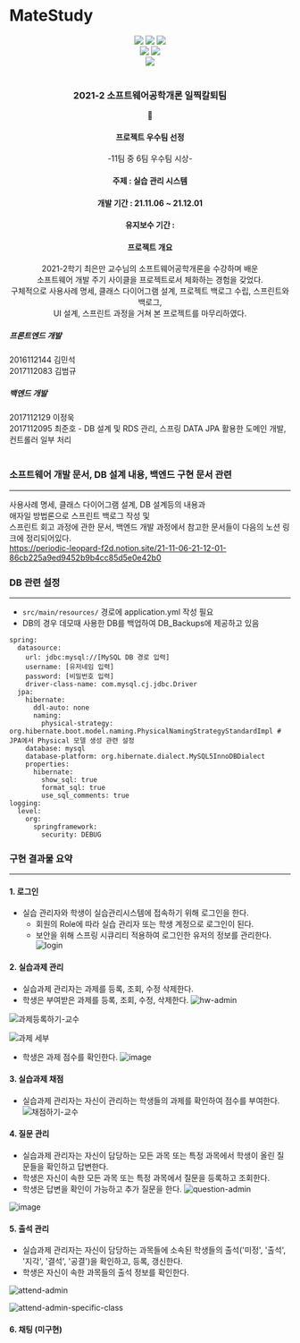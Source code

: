 # MateStudy
<div align ="center">
<img src="https://img.shields.io/badge/-Java 11-007396?style=flat-square&logo=Java"> <img src="https://img.shields.io/badge/Gradle 7.2-02303A.svg?style=flat-square&logo=Gradle"> <img src="http://img.shields.io/badge/-Springboot2.5.6-000000?style=flat-square&logo=SpringBoot">
<br/>
<img src="http://img.shields.io/badge/-Thymeleaf-005F0F?style=flat-square&logo=Thymeleaf"> <img src="http://img.shields.io/badge/-MySQL 8-fbceb1?style=flat-square&logo=MySQL"><br/>
<img src="https://img.shields.io/github/commit-activity/w/junoade/MateStudy">  
</div>
<br/>

<div align = "center">
  <h3>2021-2 소프트웨어공학개론 일찍칼퇴팀</h3>
  🥇 <h4> 프로젝트 우수팀 선정</h4>
  -11팀 중 6팀 우수팀 시상-
  <h4> 주제 : 실습 관리 시스템</h4>
  <h4> 개발 기간 : 21.11.06 ~ 21.12.01</h4>
  <h4> 유지보수 기간 : </h4>
  <h4> 프로젝트 개요 </h4>
  2021-2학기 최은만 교수님의 소프트웨어공학개론을 수강하며 배운 <br/>
  소프트웨어 개발 주기 사이클을 프로젝트로서 체화하는 경험을 갖었다.</br>
  구체적으로 사용사례 명세, 클래스 다이어그램 설계, 프로젝트 백로그 수립, 스프린트와 백로그,<br/>
  UI 설계, 스프린트 과정을 거쳐 본 프로젝트를 마무리하였다.<br/>
</div>

##### 프론트엔드 개발
2016112144 김민석<br/>
2017112083 김범규<br/>

##### 백엔드 개발
2017112129 이정욱<br/>
2017112095 최준호 - DB 설계 및 RDS 관리, 스프링 DATA JPA 활용한 도메인 개발, 컨트롤러 일부 처리 <br/><br/>



### 소프트웨어 개발 문서, DB 설계 내용, 백엔드 구현 문서 관련 
---
사용사례 명세, 클래스 다이어그램 설계, DB 설계등의 내용과<br/>
애자일 방법론으로 스프린트 백로그 작성 및<br/>
스프린트 회고 과정에 관한 문서, 백엔드 개발 과정에서 참고한 문서들이 다음의 노션 링크에 정리되어있다.<br/>
https://periodic-leopard-f2d.notion.site/21-11-06-21-12-01-86cb225a9ed9452b9b4cc85d5e0e42b0

### DB 관련 설정
---
- `src/main/resources/` 경로에 application.yml 작성 필요
- DB의 경우 데모때 사용한 DB를 백업하여 DB_Backups에 제공하고 있음

```
spring:
  datasource:
    url: jdbc:mysql://[MySQL DB 경로 입력]
    username: [유저네임 입력]
    password: [비밀번호 입력]
    driver-class-name: com.mysql.cj.jdbc.Driver
  jpa:
    hibernate:
      ddl-auto: none
      naming:
        physical-strategy: org.hibernate.boot.model.naming.PhysicalNamingStrategyStandardImpl # JPA에서 Physical 모델 생성 관련 설정
    database: mysql
    database-platform: org.hibernate.dialect.MySQL5InnoDBDialect
    properties:
      hibernate:
        show_sql: true
        format_sql: true
        use_sql_comments: true
logging:
  level:
    org:
      springframework:
        security: DEBUG

```

### 구현 결과물 요약
---

#### 1. 로그인 
- 실습 관리자와 학생이 실습관리시스템에 접속하기 위해 로그인을 한다.
  - 회원의 Role에 따라 실습 관리자 또는 학생 계정으로 로그인이 된다.
  - 보안을 위해 스프링 시큐리티 적용하여 로그인한 유저의 정보를 관리한다.
![login](https://user-images.githubusercontent.com/54317409/148642864-b80339d6-4162-46d8-b8f7-6c5a4e128d80.PNG)


#### 2. 실습과제 관리
- 실습과제 관리자는 과제를 등록, 조회, 수정 삭제한다.
- 학생은 부여받은 과제를 등록, 조회, 수정, 삭제한다.
![hw-admin](https://user-images.githubusercontent.com/54317409/148643049-452ebe29-74b2-4ccc-a9b4-598e2c08c360.PNG)

![과제등록하기-교수](https://user-images.githubusercontent.com/54317409/148643066-b5faea13-e7ce-4612-b279-eeac5c4ac24d.PNG)

![과제 세부](https://user-images.githubusercontent.com/54317409/148643069-ac5d87c5-9370-45a3-a1bd-21b76c26c86a.PNG)

- 학생은 과제 점수를 확인한다.
![image](https://user-images.githubusercontent.com/54317409/148643113-71e7386c-2bd6-4f3d-95fd-92134af34105.png)


#### 3. 실습과제 채점
- 실습과제 관리자는 자신이 관리하는 학생들의 과제를 확인하여 점수를 부여한다.
![채점하기-교수](https://user-images.githubusercontent.com/54317409/148643126-1d6065c4-886a-44fa-b783-0cf6b4960da7.PNG)

#### 4. 질문 관리
- 실습과제 관리자는 자신이 담당하는 모든 과목 또는 특정 과목에서 학생이 올린 질문들을 확인하고 답변한다.
- 학생은 자신이 속한 모든 과목 또는 특정 과목에서 질문을 등록하고 조회한다.
- 학생은 답변을 확인이 가능하고 추가 질문을 한다.
![question-admin](https://user-images.githubusercontent.com/54317409/148643177-452d7ed6-e985-4c1b-ad04-2c37624be1dc.PNG)

![image](https://user-images.githubusercontent.com/54317409/148643199-5c55187d-c8ac-46c7-af6a-421d558143cc.png)

#### 5. 출석 관리
- 실습과제 관리자는 자신이 담당하는 과목들에 소속된 학생들의 출석('미정', '출석', '지각', '결석', '공결')을 확인하고, 등록, 갱신한다.
- 학생은 자신이 속한 과목들의 출석 정보를 확인한다.

![attend-admin](https://user-images.githubusercontent.com/54317409/148643222-adbd9d0b-7a06-4c24-a8de-c70d8f24099c.PNG)

![attend-admin-specific-class](https://user-images.githubusercontent.com/54317409/148643228-931f3f28-7b06-4079-8d3c-55174fb88824.PNG)



#### 6. 채팅 (미구현)

